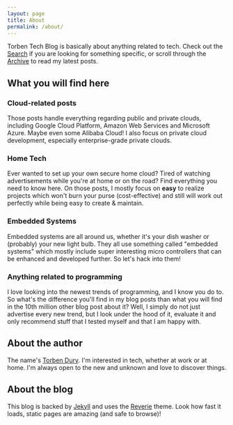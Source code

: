 ```yaml
---
layout: page
title: About
permalink: /about/
---
```


Torben Tech Blog is basically about anything related to tech. Check out the [Search](/search/) if you are looking for something specific, or scroll through the [Archive](/archive/) to read my latest posts.

## What you will find here

### Cloud-related posts

Those posts handle everything regarding public and private clouds, including Google Cloud Platform, Amazon Web Services and Microsoft Azure. Maybe even some Alibaba Cloud! I also focus on private cloud development, especially enterprise-grade private clouds.

### Home Tech

Ever wanted to set up your own secure home cloud? Tired of watching advertisements while you're at home or on the road? Find everything you need to know here. On those posts, I mostly focus on **easy** to realize projects which won't burn your purse (cost-effective) and still will work out perfectly while being easy to create & maintain.

### Embedded Systems

Embedded systems are all around us, whether it's your dish washer or (probably) your new light bulb. They all use something called "embedded systems" which mostly include super interesting micro controllers that can be enhanced and developed further. So let's hack into them!

### Anything related to programming

I love looking into the newest trends of programming, and I know you do to. So what's the difference you'll find in my blog posts than what you will find in the 10th million other blog post about it? Well, I simply do not just advertise every new trend, but I look under the hood of it, evaluate it and only recommend stuff that I tested myself and that I am happy with.

## About the author

The name's [Torben Dury](https://torbendury.de). I'm interested in tech, whether at work or at home. I'm always open to the new and unknown and love to discover things.

## About the blog
This blog is backed by [Jekyll](https://jekyllrb.com) and uses the [Reverie](https://github.com/amitmerchant1990/reverie) theme. Look how fast it loads, static pages are amazing (and safe to browse)!
